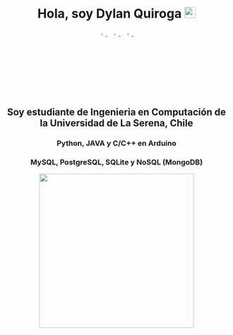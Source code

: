 <h1 align="center">Hola, soy Dylan Quiroga <img src="https://media.giphy.com/media/hvRJCLFzcasrR4ia7z/giphy.gif" width="25px"></h1>
<p align="center">
  <a href="https://www.instagram.com/_.dicklan._/">
    <img src="https://img.icons8.com/fluent/48/000000/instagram-new.png" width="3.5%"/>
  </a><span>&nbsp;</span>
  <a href="mailto:dylanquiroga14@gmail.com">
    <img src="https://img.icons8.com/fluent/48/000000/gmail.png" width="3.5%"/>
  </a><span>&nbsp;</span>
  <a href="discordapp.com/users/728362675352109067">
    <img src="https://cdn.icon-icons.com/icons2/3053/PNG/512/discord_macos_bigsur_icon_190238.png" width="3.5%"/>
  </a><span>&nbsp;</span>
</p>
<h2 align="center">Soy estudiante de Ingenieria en Computación de la Universidad de La Serena, Chile</h2>
<h3 align="center">Python, JAVA y C/C++ en Arduino</h3>
<h3 align="center">MySQL, PostgreSQL, SQLite y NoSQL (MongoDB)</h3>

<p align="center">
  <a href="https://matias.me/nsfw/">
  <img align="center" src="https://github-readme-stats.vercel.app/api/top-langs/?username=DylanQuiroga" height="350px"/>
  </a>
</p>

